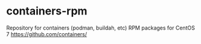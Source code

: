 # containers-rpm
 Repository for containers (podman, buildah, etc) RPM packages for CentOS 7 https://github.com/containers/

